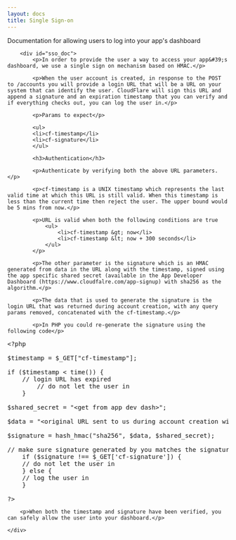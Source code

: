 ```yaml
---
layout: docs
title: Single Sign-on
---
```


<div class="row">
    <div class="col-md-12">
        <p>Documentation for allowing users to log into your app's dashboard</p>

        <div id="sso_doc">
            <p>In order to provide the user a way to access your app&#39;s dashboard, we use a single sign on mechanism based on HMAC.</p>

            <p>When the user account is created, in response to the POST to /accounts you will provide a login URL that will be a URL on your system that can identify the user. CloudFlare will sign this URL and append a signature and an expiration timestamp that you can verify and if everything checks out, you can log the user in.</p>

            <p>Params to expect</p>

            <ul>
            <li>cf-timestamp</li>
            <li>cf-signature</li>
            </ul>

            <h3>Authentication</h3>

            <p>Authenticate by verifying both the above URL parameters.</p>

            <p>cf-timestamp is a UNIX timestamp which represents the last valid time at which this URL is still valid. When this timestamp is less than the current time then reject the user. The upper bound would be 5 mins from now.</p>

            <p>URL is valid when both the following conditions are true
                <ul>
                    <li>cf-timestamp &gt; now</li>
                    <li>cf-timestamp &lt; now + 300 seconds</li>
                </ul>
            </p>

            <p>The other parameter is the signature which is an HMAC generated from data in the URL along with the timestamp, signed using the app specific shared secret (available in the App Developer Dashboard (https://www.cloudfalre.com/app-signup) with sha256 as the algorithm.</p>

            <p>The data that is used to generate the signature is the login URL that was returned during account creation, with any query params removed, concatenated with the cf-timestamp.</p>

            <p>In PHP you could re-generate the signature using the following code</p>

<pre class="highlight php">
<span class="cp">&lt;?php</span>

<span class="nv">$timestamp</span> <span class="o">=</span> <span class="nv">$_GET</span><span class="p">[</span><span class="s2">&quot;cf-timestamp&quot;</span><span class="p">];</span>

<span class="k">if</span> <span class="p">(</span><span class="nv">$timestamp</span> <span class="o">&lt;</span> <span class="nb">time</span><span class="p">())</span> <span class="p">{</span>
    <span class="c1">// login URL has expired
</span>        <span class="c1">// do not let the user in
</span>    <span class="p">}</span>

<span class="nv">$shared_secret</span> <span class="o">=</span> <span class="s2">&quot;&lt;get from app dev dash&gt;&quot;</span><span class="p">;</span>

<span class="nv">$data</span> <span class="o">=</span> <span class="s2">&quot;&lt;original URL sent to us during account creation with query params (?key=val..) removed&gt;&quot;</span> <span class="o">.</span> <span class="nv">$timestamp</span>

<span class="nv">$signature</span> <span class="o">=</span> <span class="nb">hash_hmac</span><span class="p">(</span><span class="s2">&quot;sha256&quot;</span><span class="p">,</span> <span class="nv">$data</span><span class="p">,</span> <span class="nv">$shared_secret</span><span class="p">);</span>

<span class="c1">// make sure signature generated by you matches the signature that is in the URL
</span>    <span class="k">if</span> <span class="p">(</span><span class="nv">$signature</span> <span class="o">!==</span> <span class="nv">$_GET</span><span class="p">[</span><span class="s1">&#39;cf-signature&#39;</span><span class="p">])</span> <span class="p">{</span>
    <span class="c1">// do not let the user in
</span>    <span class="p">}</span> <span class="k">else</span> <span class="p">{</span>
    <span class="c1">// log the user in
</span>    <span class="p">}</span>

<span class="cp">?&gt;</span>
</pre>

        <p>When both the timestamp and signature have been verified, you can safely allow the user into your dashboard.</p>
        
    </div>
</div>
